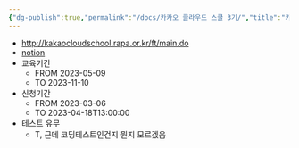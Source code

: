 ```yaml
---
{"dg-publish":true,"permalink":"/docs/카카오 클라우드 스쿨 3기/","title":"카카오 클라우드 스쿨 3기"}
---
```


- http://kakaocloudschool.rapa.or.kr/ft/main.do
- [notion](https://choiwheatley.notion.site/3-38ca939ead4e46b7a201e1011fa7c2cb)
- 교육기간
	- FROM 2023-05-09
	- TO 2023-11-10
- 신청기간
	- FROM 2023-03-06
	- TO 2023-04-18T13:00:00
- 테스트 유무
	- T, 근데 코딩테스트인건지 뭔지 모르겠음
